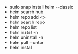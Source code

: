 - sudo snap install helm --classic
- helm search hub <chart-name>
- helm repo add <>
- helm search repo <chart-name>
- helm repo list
- helm install <release-name> <chart-name> -n <namespace>
- helm uninstall <release-name> -n <namespace>
- helm pull --untar <chart-name>
- helm install <release-name> <path-to-chart>
